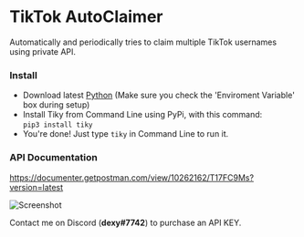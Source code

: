 # TikTok AutoClaimer
Automatically and periodically tries to claim multiple TikTok usernames using private API.

### Install
- Download latest [Python](https://www.python.org/downloads/) (Make sure you check the 'Enviroment Variable' box during setup)
- Install Tiky from Command Line using PyPi, with this command: <br> `pip3 install tiky`
- You're done! Just type `tiky` in Command Line to run it.

### API Documentation
https://documenter.getpostman.com/view/10262162/T17FC9Ms?version=latest

![Screenshot](https://i.imgur.com/JoCRZBW.png)

Contact me on Discord (<b>dexy#7742</b>) to purchase an API KEY.